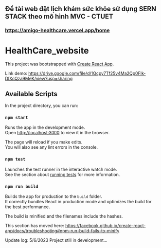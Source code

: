 
## Đề tài web đặt lịch khám sức khỏe sử dụng SERN STACK theo mô hình MVC - CTUET
### https://amigo-healthcare.vercel.app/home



# HealthCare_website
This project was bootstrapped with [Create React App](https://github.com/facebook/create-react-app).

Link demo: https://drive.google.com/file/d/1Qcpy7Tf25v4Ma2Qp0FIk-DIXcQza9MeK/view?usp=sharing

## Available Scripts

In the project directory, you can run:

### `npm start`

Runs the app in the development mode.<br>
Open [http://localhost:3000](http://localhost:3000) to view it in the browser.

The page will reload if you make edits.<br>
You will also see any lint errors in the console.

### `npm test`

Launches the test runner in the interactive watch mode.<br>
See the section about [running tests](https://facebook.github.io/create-react-app/docs/running-tests) for more information.

### `npm run build`

Builds the app for production to the `build` folder.<br>
It correctly bundles React in production mode and optimizes the build for the best performance.

The build is minified and the filenames include the hashes.<br>






This section has moved here: https://facebook.github.io/create-react-app/docs/troubleshooting#npm-run-build-fails-to-minify

Update log:
5/6/2023
Project still in development...
